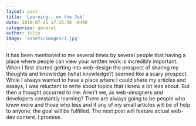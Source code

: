 ```yaml
---
layout: post
title: 'Learning...on the Job'
date: 2019-07-21 17:35:58 -0400
categories: general
author: Yuliy
image: 'assets/images/3.jpg'
---
```


It has been mentioned to me several times by several people that having a place where people can view your written work is incredibly important. When I first started getting into web-design the prospect of sharing my thoughts and knowledge (what knowledge?) seemed like a scary prospect. While I always wanted to have a place where I could share my articles and essays, I was reluctant to write about topics that I knew a lot less about. But then a thought occurred to me: Aren't we, as web-designers and developers constantly learning? There are always going to be people who know more and those who less and if any of my small articles will be of help to anyone, the goal will be fulfilled. The next post will feature actual web-dev content. I promise.
